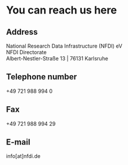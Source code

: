 # You can reach us here

## Address
National Research Data Infrastructure (NFDI) eV  
NFDI Directorate  
Albert-Nestler-Straße 13 | 76131 Karlsruhe

## Telephone number
+49 721 988 994 0

## Fax
+49 721 988 994 29

## E-mail
info[at]nfdi.de